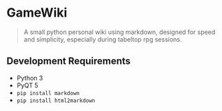 # GameWiki

> A small python personal wiki using markdown, designed for speed and simplicity, especially during tabeltop rpg sessions.

## Development Requirements

* Python 3
* PyQT 5
* `pip install markdown`
* `pip install html2markdown`